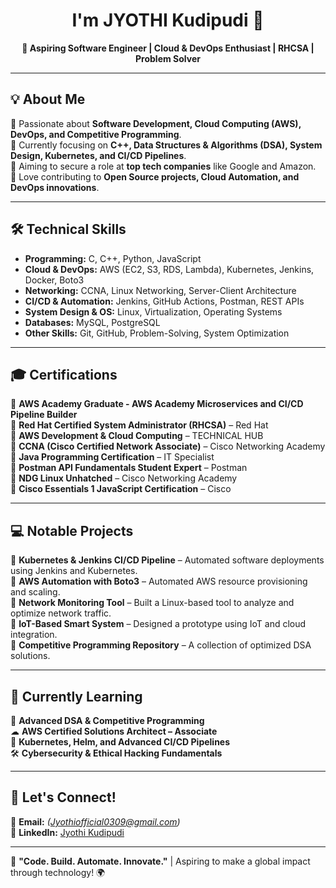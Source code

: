 <h1 align="center"> I'm JYOTHI Kudipudi 👋</h1>
<p align="center">
  <b>🚀 Aspiring Software Engineer | Cloud & DevOps Enthusiast | RHCSA | Problem Solver</b>
</p>

---

## 💡 About Me  
🔹 Passionate about **Software Development, Cloud Computing (AWS), DevOps, and Competitive Programming**.  
🔹 Currently focusing on **C++, Data Structures & Algorithms (DSA), System Design, Kubernetes, and CI/CD Pipelines**.  
🔹 Aiming to secure a role at **top tech companies** like Google and Amazon.  
🔹 Love contributing to **Open Source projects, Cloud Automation, and DevOps innovations**.  

---

## 🛠️ Technical Skills  
- **Programming:** C, C++, Python, JavaScript  
- **Cloud & DevOps:** AWS (EC2, S3, RDS, Lambda), Kubernetes, Jenkins, Docker, Boto3  
- **Networking:** CCNA, Linux Networking, Server-Client Architecture  
- **CI/CD & Automation:** Jenkins, GitHub Actions, Postman, REST APIs  
- **System Design & OS:** Linux, Virtualization, Operating Systems  
- **Databases:** MySQL, PostgreSQL  
- **Other Skills:** Git, GitHub, Problem-Solving, System Optimization  

---

## 🎓 Certifications  
📜 **AWS Academy Graduate - AWS Academy Microservices and CI/CD Pipeline Builder**  
📜 **Red Hat Certified System Administrator (RHCSA)** – Red Hat  
📜 **AWS Development & Cloud Computing** – TECHNICAL HUB  
📜 **CCNA (Cisco Certified Network Associate)** – Cisco Networking Academy  
📜 **Java Programming Certification** – IT Specialist  
📜 **Postman API Fundamentals Student Expert** – Postman  
📜 **NDG Linux Unhatched** – Cisco Networking Academy  
📜 **Cisco Essentials 1 JavaScript Certification** – Cisco  

---

## 💻 Notable Projects  
🔹 **Kubernetes & Jenkins CI/CD Pipeline** – Automated software deployments using Jenkins and Kubernetes.  
🔹 **AWS Automation with Boto3** – Automated AWS resource provisioning and scaling.  
🔹 **Network Monitoring Tool** – Built a Linux-based tool to analyze and optimize network traffic.  
🔹 **IoT-Based Smart System** – Designed a prototype using IoT and cloud integration.  
🔹 **Competitive Programming Repository** – A collection of optimized DSA solutions.   

---

## 🌱 Currently Learning  
🚀 **Advanced DSA & Competitive Programming**  
☁ **AWS Certified Solutions Architect – Associate**  
🔧 **Kubernetes, Helm, and Advanced CI/CD Pipelines**  
🛠 **Cybersecurity & Ethical Hacking Fundamentals**  

---

## 💬 Let's Connect!  
📧 **Email:**  *(Jyothiofficial0309@gmail.com)*  
🔗 **LinkedIn:** [Jyothi Kudipudi](https://www.linkedin.com/in/jyothi-kudipudi/)  

---

🚀 **"Code. Build. Automate. Innovate."** | Aspiring to make a global impact through technology! 🌍  
